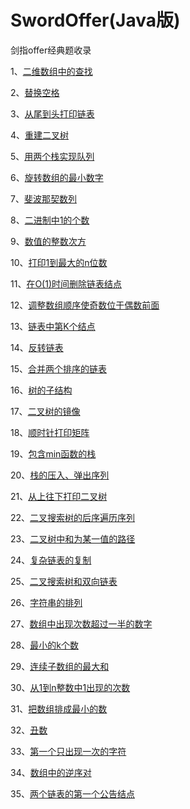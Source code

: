 # SwordOffer(Java版)
剑指offer经典题收录

1、[二维数组中的查找](./sourcecode/src/main/java/com/billkalin/sourcecode/question1/read_me.md)

2、[替换空格](./sourcecode/src/main/java/com/billkalin/sourcecode/question2/read_me.md)

3、[从尾到头打印链表](./sourcecode/src/main/java/com/billkalin/sourcecode/question3/read_me.md)

4、[重建二叉树](./sourcecode/src/main/java/com/billkalin/sourcecode/question4/read_me.md)

5、[用两个栈实现队列](./sourcecode/src/main/java/com/billkalin/sourcecode/question5/read_me.md)

6、[旋转数组的最小数字](./sourcecode/src/main/java/com/billkalin/sourcecode/question6/read_me.md)

7、[斐波那契数列](./sourcecode/src/main/java/com/billkalin/sourcecode/question7/read_me.md)

8、[二进制中1的个数](./sourcecode/src/main/java/com/billkalin/sourcecode/question8/read_me.md)

9、[数值的整数次方](./sourcecode/src/main/java/com/billkalin/sourcecode/question9/read_me.md)

10、[打印1到最大的n位数](./sourcecode/src/main/java/com/billkalin/sourcecode/question10/read_me.md)

11、[在O(1)时间删除链表结点](./sourcecode/src/main/java/com/billkalin/sourcecode/question11/read_me.md)

12、[调整数组顺序使奇数位于偶数前面](./sourcecode/src/main/java/com/billkalin/sourcecode/question12/read_me.md)

13、[链表中第K个结点](./sourcecode/src/main/java/com/billkalin/sourcecode/question13/read_me.md)

14、[反转链表](./sourcecode/src/main/java/com/billkalin/sourcecode/question14/read_me.md)

15、[合并两个排序的链表](./sourcecode/src/main/java/com/billkalin/sourcecode/question15/read_me.md)

16、[树的子结构](./sourcecode/src/main/java/com/billkalin/sourcecode/question16/read_me.md)

17、[二叉树的镜像](./sourcecode/src/main/java/com/billkalin/sourcecode/question17/read_me.md)

18、[顺时针打印矩阵](./sourcecode/src/main/java/com/billkalin/sourcecode/question18/read_me.md)

19、[包含min函数的栈](./sourcecode/src/main/java/com/billkalin/sourcecode/question19/read_me.md)

20、[栈的压入、弹出序列](./sourcecode/src/main/java/com/billkalin/sourcecode/question20/read_me.md)

21、[从上往下打印二叉树](./sourcecode/src/main/java/com/billkalin/sourcecode/question21/read_me.md)

22、[二叉搜索树的后序遍历序列](./sourcecode/src/main/java/com/billkalin/sourcecode/question22/read_me.md)

23、[二叉树中和为某一值的路径](./sourcecode/src/main/java/com/billkalin/sourcecode/question23/read_me.md)

24、[复杂链表的复制](./sourcecode/src/main/java/com/billkalin/sourcecode/question24/read_me.md)

25、[二叉搜索树和双向链表](./sourcecode/src/main/java/com/billkalin/sourcecode/question25/read_me.md)

26、[字符串的排列](./sourcecode/src/main/java/com/billkalin/sourcecode/question26/read_me.md)

27、[数组中出现次数超过一半的数字](./sourcecode/src/main/java/com/billkalin/sourcecode/question27/read_me.md)

28、[最小的k个数](./sourcecode/src/main/java/com/billkalin/sourcecode/question28/read_me.md)

29、[连续子数组的最大和](./sourcecode/src/main/java/com/billkalin/sourcecode/question29/read_me.md)

30、[从1到n整数中1出现的次数](./sourcecode/src/main/java/com/billkalin/sourcecode/question30/read_me.md)

31、[把数组排成最小的数](./sourcecode/src/main/java/com/billkalin/sourcecode/question31/read_me.md)

32、[丑数](./sourcecode/src/main/java/com/billkalin/sourcecode/question32/read_me.md)

33、[第一个只出现一次的字符](./sourcecode/src/main/java/com/billkalin/sourcecode/question33/read_me.md)

34、[数组中的逆序对](./sourcecode/src/main/java/com/billkalin/sourcecode/question34/read_me.md)

35、[两个链表的第一个公告结点](./sourcecode/src/main/java/com/billkalin/sourcecode/question35/read_me.md)

